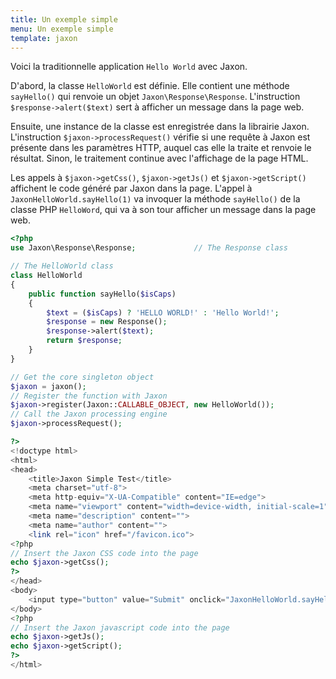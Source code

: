 ```yaml
---
title: Un exemple simple
menu: Un exemple simple
template: jaxon
---
```


Voici la traditionnelle application `Hello World` avec Jaxon.

D'abord, la classe `HelloWorld` est définie. Elle contient une méthode `sayHello()` qui renvoie un objet `Jaxon\Response\Response`.
L'instruction `$response->alert($text)` sert à afficher un message dans la page web.

Ensuite, une instance de la classe est enregistrée dans la librairie Jaxon.  
L'instruction `$jaxon->processRequest()` vérifie si une requête à Jaxon est présente dans les paramètres HTTP, auquel cas elle la traite et renvoie le résultat.
Sinon, le traitement continue avec l'affichage de la page HTML.

Les appels à `$jaxon->getCss()`, `$jaxon->getJs()` et `$jaxon->getScript()` affichent le code généré par Jaxon dans la page.
L'appel à `JaxonHelloWorld.sayHello(1)` va invoquer la méthode `sayHello()` de la classe PHP `HelloWord`, qui va à son tour afficher un message dans la page web.

```php
<?php 
use Jaxon\Response\Response;             // The Response class

// The HelloWorld class
class HelloWorld
{
    public function sayHello($isCaps)
    {
        $text = ($isCaps) ? 'HELLO WORLD!' : 'Hello World!';
        $response = new Response();
        $response->alert($text);
        return $response;
    }
}

// Get the core singleton object
$jaxon = jaxon();
// Register the function with Jaxon
$jaxon->register(Jaxon::CALLABLE_OBJECT, new HelloWorld());
// Call the Jaxon processing engine
$jaxon->processRequest();

?>
<!doctype html>
<html>
<head>
    <title>Jaxon Simple Test</title>
    <meta charset="utf-8">
    <meta http-equiv="X-UA-Compatible" content="IE=edge">
    <meta name="viewport" content="width=device-width, initial-scale=1">
    <meta name="description" content="">
    <meta name="author" content="">
    <link rel="icon" href="/favicon.ico">
<?php
// Insert the Jaxon CSS code into the page
echo $jaxon->getCss();
?>    
</head>
<body>
    <input type="button" value="Submit" onclick="JaxonHelloWorld.sayHello(1);return false;" />
</body>
<?php
// Insert the Jaxon javascript code into the page
echo $jaxon->getJs();
echo $jaxon->getScript();
?>    
</html>
```
